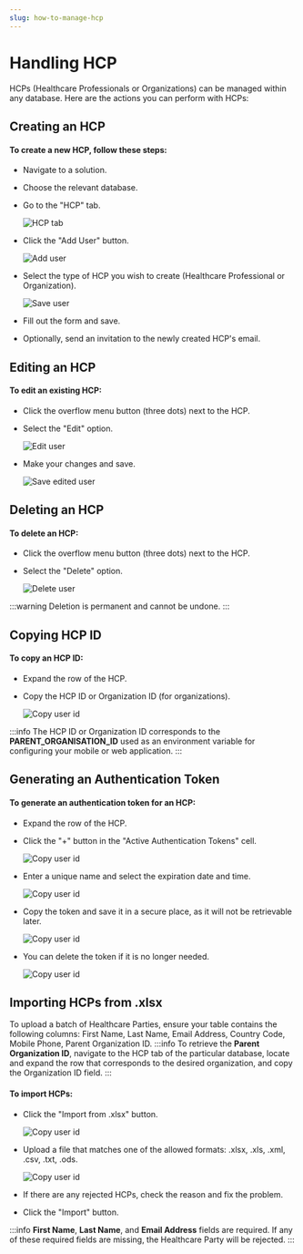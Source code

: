 ```yaml
---
slug: how-to-manage-hcp
---
```


# Handling HCP
HCPs (Healthcare Professionals or Organizations) can be managed within any database. Here are the actions you can perform with HCPs:

## Creating an HCP
#### To create a new HCP, follow these steps:
- Navigate to a solution.
- Choose the relevant database.
- Go to the "HCP" tab.

  ![HCP tab](./img/hcp-interactions/hcp-tab.jpg)

- Click the "Add User" button.

  ![Add user](./img/hcp-interactions/add-user-btn.jpg)

- Select the type of HCP you wish to create (Healthcare Professional or Organization).

  ![Save user](./img/hcp-interactions/save-user.jpg)

- Fill out the form and save.
- Optionally, send an invitation to the newly created HCP's email.

## Editing an HCP
#### To edit an existing HCP:
- Click the overflow menu button (three dots) next to the HCP.
- Select the "Edit" option.

  ![Edit user](./img/hcp-interactions/edit-option.jpg)

- Make your changes and save.

  ![Save edited user](./img/hcp-interactions/save-editing.jpg)

## Deleting an HCP
#### To delete an HCP:
- Click the overflow menu button (three dots) next to the HCP.
- Select the "Delete" option.

  ![Delete user](./img/hcp-interactions/delete-option.jpg)
  
:::warning
Deletion is permanent and cannot be undone.
:::

## Copying HCP ID
#### To copy an HCP ID:
- Expand the row of the HCP.
- Copy the HCP ID or Organization ID (for organizations).

  ![Copy user id](./img/hcp-interactions/copy-btn.jpg)

:::info
  The HCP ID or Organization ID corresponds to the **PARENT_ORGANISATION_ID** used as an environment variable for configuring your mobile or web application.
:::

## Generating an Authentication Token
#### To generate an authentication token for an HCP:
- Expand the row of the HCP.
- Click the "+" button in the "Active Authentication Tokens" cell.

  ![Copy user id](./img/hcp-interactions/add-token-btn.jpg)

- Enter a unique name and select the expiration date and time.

  ![Copy user id](./img/hcp-interactions/submit-token-btn.jpg)

- Copy the token and save it in a secure place, as it will not be retrievable later.

  ![Copy user id](./img/hcp-interactions/copy-token-btn.jpg)

- You can delete the token if it is no longer needed.

  ![Copy user id](./img/hcp-interactions/delete-token-btn.jpg)

## Importing HCPs from .xlsx
To upload a batch of Healthcare Parties, ensure your table contains the following columns: First Name, Last Name, Email Address, Country Code, Mobile Phone, Parent Organization ID.
:::info
To retrieve the **Parent Organization ID**, navigate to the HCP tab of the particular database, locate and expand the row that corresponds to the desired organization, and copy the Organization ID field.
:::

#### To import HCPs:
- Click the "Import from .xlsx" button.

  ![Copy user id](./img/hcp-interactions/import-users.jpg)

- Upload a file that matches one of the allowed formats: .xlsx, .xls, .xml, .csv, .txt, .ods.
  
  ![Copy user id](./img/hcp-interactions/upload-file-btn.jpg)

- If there are any rejected HCPs, check the reason and fix the problem.
- Click the "Import" button.

:::info
**First Name**, **Last Name**, and **Email Address** fields are required. If any of these required fields are missing, the Healthcare Party will be rejected.
:::
